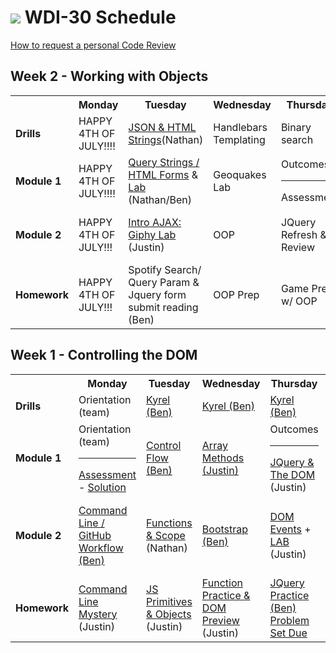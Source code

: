 # ![](https://camo.githubusercontent.com/6ce15b81c1f06d716d753a61f5db22375fa684da/68747470733a2f2f67612d646173682e73332e616d617a6f6e6177732e636f6d2f70726f64756374696f6e2f6173736574732f6c6f676f2d39663838616536633963333837313639306533333238306663663535376633332e706e67) WDI-30 Schedule

[How to request a personal Code Review](https://github.com/SF-WDI-LABS/shared_modules/blob/master/how-to/request-a-code-review.md)

## Week 2 - Working with Objects
<table>
  <tr>
    <th><!-- BLANK --></th>
    <th>Monday</th>
    <th>Tuesday</th>
    <th>Wednesday</th>
    <th>Thursday</th>
    <th>Friday</th>
  </tr>
  <tr>
    <td><strong>Drills</strong></td>
    <td> <!-- Week 2 - Monday Drill -->
      HAPPY 4TH OF JULY!!!!
    </td>
    <td> <!-- Week 2 - Tuesday Drill -->
      <a href="https://github.com/sf-wdi-30/meet-mr-fox-json-to-html">JSON & HTML Strings</a>(Nathan)
    </td>
    <td> <!-- Week 2 - Wednesday Drill -->
      Handlebars Templating
    </td>
    <td> <!-- Week 2 - Thursday Drill -->
      Binary search
    </td>
    <td> <!-- Week 2 - Friday Drill -->
      OOP
    </td>
  </tr>
  <tr>
    <td><strong>Module 1</strong></td>
    <td> <!-- Week 2 - Monday Morning Module -->
      HAPPY 4TH OF JULY!!!!
    </td>
    <td> <!-- Week 2 - Tuesday Morning Module -->
      <a href="https://github.com/sf-wdi-30/html-forms-1">Query Strings / HTML Forms</a> & <a href="https://github.com/sf-wdi-30/html-forms-lab">Lab</a> (Nathan/Ben)
    </td>
    <td> <!-- Week 2 - Wednesday Morning Module -->
      Geoquakes Lab
    </td>
    <td> <!-- Week 2 - Thursday Morning Module -->
      Outcomes <hr>
      Assessment
    </td>
    <td> <!-- Week 2 - Friday Morning Module -->
      OOP Constructors
    </td>
  </tr>
  <tr>
    <td><strong>Module 2</strong></td>
    <td> <!-- Week 2 - Monday Afternoon Module -->
      HAPPY 4TH OF JULY!!!
    </td>
    <td> <!-- Week 2 - Tuesday Afternoon Module -->
      <a href="https://github.com/sf-wdi-30/js-intro-ajax">Intro AJAX: Giphy Lab</a> (Justin)
    </td>
    <td> <!-- Week 2 - Wednesday Afternoon Module -->
      OOP
    </td>
    <td> <!-- Week 2 - Thursday Afternoon Module -->
      JQuery Refresh & Review
    </td>
    <td> <!-- Week 2 - Friday Afternoon / Weekend Lab -->
      OOP & the Web & 
      WLab: 
      Project 0
    </td>
  </tr>
  <tr>
    <td><strong>Homework</strong></td>
    <td> <!-- Week 2 - Monday Homework -->
      HAPPY 4TH OF JULY!!!
    </td>
    <td> <!-- Week 2 - Tuesday Homework -->
      Spotify Search/ Query Param & Jquery form submit reading (Ben)
    </td>
    <td> <!-- Week 2 - Wednesday Homework -->
      OOP Prep
    </td>
    <td> <!-- Week 2 - Thursday Homework -->
      Game Prep w/ OOP
    </td>
    <td> <!-- Week 2 - Friday -->
      Project 0
    </td>
  </tr>
</table>

## Week 1 - Controlling the DOM  
<table>
  <tr>
    <th><!-- BLANK --></th>
    <th>Monday</th>
    <th>Tuesday</th>
    <th>Wednesday</th>
    <th>Thursday</th>
    <th>Friday</th>
  </tr>
  <tr>
    <td><strong>Drills</strong></td>
    <td> <!-- Week 1 - Monday Drill -->
     Orientation (team)
    </td>
    <td> <!-- Week 1 - Tuesday Drill -->
     <a href="https://github.com/sf-wdi-30/kyrel" target="_blank">Kyrel (Ben)</a>
    </td>
    <td> <!-- Week 1 - Wednesday Drill -->
      <a href="https://github.com/sf-wdi-30/kyrel" target="_blank">Kyrel (Ben)</a>
    </td>
    <td> <!-- Week 1 - Thursday Drill -->
      <a href="https://github.com/sf-wdi-30/kyrel" target="_blank">Kyrel (Ben)</a>
    </td>
    <td> <!-- Week 1 - Friday Drill -->
      <a href="https://github.com/sf-wdi-30/kyrel" target="_blank">Kyrel (Ben)</a>
    </td>
  </tr>
  <tr>
    <td><strong>Module 1</strong></td>
    <td> <!-- Week 1 - Monday Morning Module -->
      Orientation (team) <hr> <a href="https://github.com/sf-wdi-30/assessments-30/tree/master/day-01">Assessment</a> - <a href="https://github.com/SF-WDI-LABS/shared_modules/blob/master/assessments/27-28/day-01/solutions.md">Solution</a>
    </td>
    <td> <!-- Week 1 - Tuesday Morning Module -->
      <a href="https://github.com/sf-wdi-30/js-control-flow" target="_blank">Control Flow (Ben)</a>
    </td>
    <td> <!-- Week 1 - Wednesday Morning Module -->
      <a href="https://github.com/sf-wdi-30/js-array-methods">Array Methods (Justin)</a>
    </td>
    <td> <!-- Week 1 - Thursday Morning Module -->
      Outcomes <hr> <a href="https://github.com/sf-wdi-30/js-intro-jquery-and-dom/blob/master/README.md">JQuery & The DOM</a> (Justin)
    </td>
    <td> <!-- Week 1 - Friday Morning Module -->
      Review <hr> Assessment

    </td>
  </tr>
  <tr>
    <td><strong>Module 2</strong></td>
    <td> <!-- Week 1 - Monday Afternoon Module -->
      <a href="https://github.com/sf-wdi-30/terminal-basics-navigating-the-filesystem">Command Line / GitHub Workflow (Ben)</a>
    </td>
    <td> <!-- Week 1 - Tuesday Afternoon Module -->
      <a href="https://github.com/sf-wdi-30/js-functions-and-scope">Functions & Scope</a>
      (Nathan)
    </td>
    <td> <!-- Week 1 - Wednesday Afternoon Module -->
      <a href="https://github.com/sf-wdi-30/bootstrap">Bootstrap (Ben)</a>
    </td>
    <td> <!-- Week 1 - Thursday Afternoon Module -->
      <a href="https://github.com/sf-wdi-30/js-jquery-event-binding">DOM Events</a>  + <a href="https://github.com/sf-wdi-30/events_lab">LAB</a> (Justin)
    </td>
    <td> <!-- Week 1 - Friday Afternoon / Weekend Lab -->
      <a href="https://github.com/sf-wdi-30/mouse-a-sketch">Mouse-A-Sketch Lab</a></br>
      Weekend Lab: <a href="https://github.com/sf-wdi-30/tic-tac-toe/blob/master/README.md">Tic-Tac-Toe</a> (Justin)
    </td>
  </tr>
  <tr>
    <td><strong>Homework</strong></td>
    <td> <!-- Week 1 - Monday Homework -->
      <a href="https://github.com/sf-wdi-30/command-line-mystery">Command Line Mystery</a> (Justin)
    </td>
    <td> <!-- Week 1 - Tuesday Homework -->
      <a href="https://github.com/sf-wdi-30/js-object-primitives">JS Primitives & Objects</a> (Justin)
    </td>
    <td> <!-- Week 1 - Wednesday Homework -->
      <a href="https://github.com/sf-wdi-30/schedule/blob/master/homework/week1.md#wednesday-day-3">Function Practice & DOM Preview</a> (Justin)
    </td>
    <td> <!-- Week 1 - Thursday Homework -->
      <a href="https://github.com/sf-wdi-30/schedule/blob/master/homework/week1.md#thursday-day-4">JQuery Practice (Ben)</>
      <br>
      <a href="https://github.com/sf-wdi-30/problem-set-js-basics">Problem Set Due</a>
    </td>
    <td> <!-- Week 1 - Friday -->
      Laundry-Lab & Iterators (Justin)
    </td>
  </tr>
</table>
